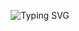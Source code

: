 <p align="center">
    <img src="https://readme-typing-svg.herokuapp.com?size=24&center=true&vCenter=true&width=500&color=36B4A6&lines=print('Hello,+World!');print('Welcome+to+my+GitHub');What+should+I+write+here?" alt="Typing SVG">
</p>
